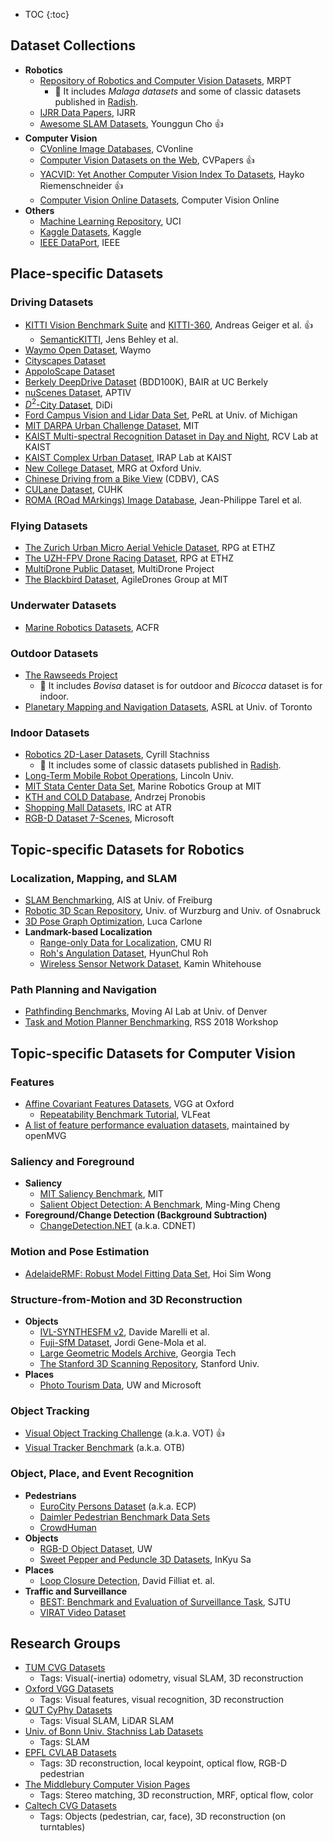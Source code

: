 * TOC
{:toc}


## Dataset Collections
* **Robotics**
  * [Repository of Robotics and Computer Vision Datasets](https://www.mrpt.org/robotics_datasets), MRPT
    * :memo: It includes _Malaga datasets_ and some of classic datasets published in [Radish](http://radish.sourceforge.net/).
  * [IJRR Data Papers](http://journals.sagepub.com/topic/collections/ijr-3-datapapers/ijr), IJRR
  * [Awesome SLAM Datasets](https://github.com/youngguncho/awesome-slam-datasets), Younggun Cho :+1:
* **Computer Vision**
  * [CVonline Image Databases](http://homepages.inf.ed.ac.uk/rbf/CVonline/Imagedbase.htm), CVonline
  * [Computer Vision Datasets on the Web](http://www.cvpapers.com/datasets.html), CVPapers :+1:
  * [YACVID: Yet Another Computer Vision Index To Datasets](http://riemenschneider.hayko.at/vision/dataset/), Hayko Riemenschneider :+1:
  * [Computer Vision Online Datasets](https://computervisiononline.com/datasets), Computer Vision Online
* **Others**
  * [Machine Learning Repository](http://archive.ics.uci.edu/ml), UCI
  * [Kaggle Datasets](https://www.kaggle.com/datasets), Kaggle
  * [IEEE DataPort](https://ieee-dataport.org/), IEEE


## Place-specific Datasets
### Driving Datasets
* [KITTI Vision Benchmark Suite](http://www.cvlibs.net/datasets/kitti/) and [KITTI-360](http://www.cvlibs.net/datasets/kitti-360/), Andreas Geiger et al. :+1:
  * [SemanticKITTI](http://semantic-kitti.org/), Jens Behley et al.
* [Waymo Open Dataset](https://waymo.com/open), Waymo
* [Cityscapes Dataset](https://www.cityscapes-dataset.com/)
* [AppoloScape Dataset](http://apolloscape.auto/)
* [Berkely DeepDrive Dataset](https://bdd-data.berkeley.edu/) (BDD100K), BAIR at UC Berkely
* [nuScenes Dataset](https://www.nuscenes.org/), APTIV
* [$D^2$-City Dataset](https://outreach.didichuxing.com/d2city/d2city), DiDi
* [Ford Campus Vision and Lidar Data Set](http://robots.engin.umich.edu/SoftwareData/Ford), PeRL at Univ. of Michigan
* [MIT DARPA Urban Challenge Dataset](http://grandchallenge.mit.edu/wiki/index.php?title=PublicData), MIT
* [KAIST Multi-spectral Recognition Dataset in Day and Night](https://sites.google.com/view/multispectral/), RCV Lab at KAIST
* [KAIST Complex Urban Dataset](http://irap.kaist.ac.kr/dataset/), IRAP Lab at KAIST
* [New College Dataset](http://www.robots.ox.ac.uk/NewCollegeData/index.php), MRG at Oxford Univ.
* [Chinese Driving from a Bike View](http://www.sujingwang.name/CDBV.html) (CDBV), CAS
* [CULane Dataset](https://xingangpan.github.io/projects/CULane.html), CUHK
* [ROMA (ROad MArkings) Image Database](http://perso.lcpc.fr/tarel.jean-philippe/bdd/), Jean-Philippe Tarel et al.

### Flying Datasets
* [The Zurich Urban Micro Aerial Vehicle Dataset](http://rpg.ifi.uzh.ch/zurichmavdataset.html), RPG at ETHZ
* [The UZH-FPV Drone Racing Dataset](http://rpg.ifi.uzh.ch/uzh-fpv.html), RPG at ETHZ
* [MultiDrone Public Dataset](https://multidrone.eu/multidrone-public-dataset/), MultiDrone Project
* [The Blackbird Dataset](https://github.com/mit-fast/Blackbird-Dataset), AgileDrones Group at MIT

### Underwater Datasets
* [Marine Robotics Datasets](http://marine.acfr.usyd.edu.au/datasets/), ACFR

### Outdoor Datasets
* [The Rawseeds Project](http://www.rawseeds.org/)
  * :memo: It includes _Bovisa_ dataset is for outdoor and _Bicocca_ dataset is for indoor.
* [Planetary Mapping and Navigation Datasets](http://asrl.utias.utoronto.ca/datasets/), ASRL at Univ. of Toronto

### Indoor Datasets
* [Robotics 2D-Laser Datasets](http://www.ipb.uni-bonn.de/datasets/), Cyrill Stachniss
  * :memo: It includes some of classic datasets published in [Radish](http://radish.sourceforge.net/).
* [Long-Term Mobile Robot Operations](http://robotics.researchdata.lncn.eu/), Lincoln Univ.
* [MIT Stata Center Data Set](http://projects.csail.mit.edu/stata/), Marine Robotics Group at MIT
* [KTH and COLD Database](https://www.pronobis.pro/#data), Andrzej Pronobis
* [Shopping Mall Datasets](http://www.irc.atr.jp/sets/TEMPOSAN_dataset/), IRC at ATR
* [RGB-D Dataset 7-Scenes](https://www.microsoft.com/en-us/research/project/rgb-d-dataset-7-scenes/), Microsoft


## Topic-specific Datasets for Robotics
### Localization, Mapping, and SLAM
* [SLAM Benchmarking](http://ais.informatik.uni-freiburg.de/slamevaluation/), AIS at Univ. of Freiburg
* [Robotic 3D Scan Repository](http://kos.informatik.uni-osnabrueck.de/3Dscans/), Univ. of Wurzburg and Univ. of Osnabruck
* [3D Pose Graph Optimization](https://lucacarlone.mit.edu/datasets/), Luca Carlone
* **Landmark-based Localization**
  * [Range-only Data for Localization](http://www.frc.ri.cmu.edu/projects/emergencyresponse/RangeData/), CMU RI
  * [Roh's Angulation Dataset](https://github.com/sunglok/TriangulationToolbox/tree/master/dataset_roh), HyunChul Roh
  * [Wireless Sensor Network Dataset](http://www.cs.virginia.edu/~whitehouse/research/localization/), Kamin Whitehouse

### Path Planning and Navigation
* [Pathfinding Benchmarks](http://www.movingai.com/benchmarks/), Moving AI Lab at Univ. of Denver
* [Task and Motion Planner Benchmarking](http://www.neil.dantam.name/2018/rss-tmp-workshop/#benchmarks), RSS 2018 Workshop


## Topic-specific Datasets for Computer Vision
### Features
* [Affine Covariant Features Datasets](https://www.robots.ox.ac.uk/~vgg/data/affine/), VGG at Oxford
  * [Repeatability Benchmark Tutorial](https://www.vlfeat.org/benchmarks/overview/repeatability.html), VLFeat
* [A list of feature performance evaluation datasets](https://github.com/openMVG/Features_Repeatability), maintained by openMVG

### Saliency and Foreground
* **Saliency**
  * [MIT Saliency Benchmark](http://saliency.mit.edu/), MIT
  * [Salient Object Detection: A Benchmark](http://mmcheng.net/salobjbenchmark/), Ming-Ming Cheng
* **Foreground/Change Detection (Background Subtraction)**
  * [ChangeDetection.NET](http://www.changedetection.net/) (a.k.a. CDNET)

### Motion and Pose Estimation
* [AdelaideRMF: Robust Model Fitting Data Set](https://cs.adelaide.edu.au/~hwong/doku.php?id=data), Hoi Sim Wong

### Structure-from-Motion and 3D Reconstruction
* **Objects**
  * [IVL-SYNTHESFM v2](https://board.unimib.it/datasets/fnxy8z8894/1), Davide Marelli et al.
  * [Fuji-SfM Dataset](https://zenodo.org/record/3712808#.YSfTs44zaUl), Jordi Gene-Mola et al.
  * [Large Geometric Models Archive](https://www.cc.gatech.edu/projects/large_models/), Georgia Tech
  * [The Stanford 3D Scanning Repository](http://graphics.stanford.edu/data/3Dscanrep/), Stanford Univ.
* **Places**
  * [Photo Tourism Data](http://phototour.cs.washington.edu/), UW and Microsoft

### Object Tracking
* [Visual Object Tracking Challenge](http://www.votchallenge.net/) (a.k.a. VOT) :+1:
* [Visual Tracker Benchmark](http://cvlab.hanyang.ac.kr/tracker_benchmark/) (a.k.a. OTB)

### Object, Place, and Event Recognition
* **Pedestrians**
  * [EuroCity Persons Dataset](https://eurocity-dataset.tudelft.nl/) (a.k.a. ECP)
  * [Daimler Pedestrian Benchmark Data Sets](http://www.gavrila.net/Datasets/Daimler_Pedestrian_Benchmark_D/daimler_pedestrian_benchmark_d.html)
  * [CrowdHuman](http://www.crowdhuman.org/)
* **Objects**
  * [RGB-D Object Dataset](http://rgbd-dataset.cs.washington.edu/), UW
  * [Sweet Pepper and Peduncle 3D Datasets](http://enddl22.net/wordpress/datasets/sweet-pepper-and-peduncle-3d-datasets), InKyu Sa
* **Places**
  * [Loop Closure Detection](http://cogrob.ensta-paristech.fr/loopclosure.html), David Filliat et. al.
* **Traffic and Surveillance**
  * [BEST: Benchmark and Evaluation of Surveillance Task](http://best.sjtu.edu.cn/Data/List/Datasets), SJTU
  * [VIRAT Video Dataset](http://www.viratdata.org/)


## Research Groups
* [TUM CVG Datasets](https://vision.in.tum.de/data/datasets)
  * Tags: Visual(-inertia) odometry, visual SLAM, 3D reconstruction
* [Oxford VGG Datasets](http://www.robots.ox.ac.uk/~vgg/data/)
  * Tags: Visual features, visual recognition, 3D reconstruction
* [QUT CyPhy Datasets](https://wiki.qut.edu.au/display/cyphy/Datasets)
  * Tags: Visual SLAM, LiDAR SLAM
* [Univ. of Bonn Univ. Stachniss Lab Datasets](https://www.ipb.uni-bonn.de/data/)
  * Tags: SLAM
* [EPFL CVLAB Datasets](https://cvlab.epfl.ch/data)
  * Tags: 3D reconstruction, local keypoint, optical flow, RGB-D pedestrian
* [The Middlebury Computer Vision Pages](http://vision.middlebury.edu/)
  * Tags: Stereo matching, 3D reconstruction, MRF, optical flow, color
* [Caltech CVG Datasets](http://www.vision.caltech.edu/archive.html)
  * Tags: Objects (pedestrian, car, face), 3D reconstruction (on turntables)
